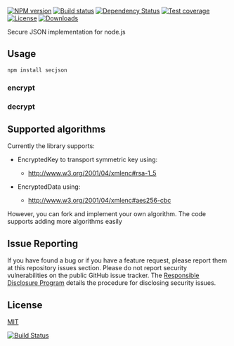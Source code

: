 [![NPM version][npm-image]][npm-url]
[![Build status][travis-image]][travis-url]
[![Dependency Status][david-image]][david-url]
[![Test coverage][coveralls-image]][coveralls-url]
[![License][license-image]][license-url]
[![Downloads][downloads-image]][downloads-url]

Secure JSON implementation for node.js

## Usage

    npm install secjson

### encrypt



### decrypt


## Supported algorithms

Currently the library supports:

* EncryptedKey to transport symmetric key using:
  * http://www.w3.org/2001/04/xmlenc#rsa-1_5

* EncryptedData using:
  * http://www.w3.org/2001/04/xmlenc#aes256-cbc

However, you can fork and implement your own algorithm. The code supports adding more algorithms easily

## Issue Reporting

If you have found a bug or if you have a feature request, please report them at this repository issues section. Please do not report security vulnerabilities on the public GitHub issue tracker. The [Responsible Disclosure Program](https://auth0.com/whitehat) details the procedure for disclosing security issues.


## License

[MIT](LICENSE)


[npm-image]: https://img.shields.io/npm/v/secjson.svg?style=flat-square
[npm-url]: https://npmjs.org/package/secjson
[github-tag]: http://img.shields.io/github/tag/tiagomistral/secjson.svg?style=flat-square
[github-url]: https://github.com/tiagomistral/secjson/tags
[travis-image]: https://img.shields.io/travis/tiagomistral/SecJSON.svg?style=flat-square
[travis-url]: https://travis-ci.org/tiagomistral/SecJSON
[coveralls-image]: https://img.shields.io/coveralls/tiagomistral/secjson.svg?style=flat-square
[coveralls-url]: https://coveralls.io/r/tiagomistral/secjson?branch=master
[license-image]: http://img.shields.io/npm/l/secjson.svg?style=flat-square
[license-url]: LICENSE
[downloads-image]: http://img.shields.io/npm/dm/secjson.svg?style=flat-square
[downloads-url]: https://npmjs.org/package/secjson
[david-image]: http://img.shields.io/david/tiagomistral/secjson.svg?style=flat-square
[david-url]: https://david-dm.org/tiagomistral/secjson
 [![Build Status](https://travis-ci.org/tiagomistral/SecJSON.png)](https://travis-ci.org/tiagomistral/SecJSON)
